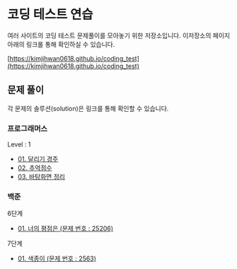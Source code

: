 # 코딩 테스트 연습 

여러 사이트의 코딩 테스트 문제풀이를 모아놓기 위한 저장소입니다. 
이저장소의 페이지 아래의 링크롤 통해 확인하실 수 있습니다.

[https://kimjihwan0618.github.io/coding_test](https://kimjihwan0618.github.io/coding_test)

## 문제 풀이

각 문제의 솔루션(solution)은 링크를 통해 확인할 수 있습니다.
### 프로그래머스
Level : 1
- [01. 달리기 경주](https://codepen.io/kimjihwan0618/pen/poBwOGR?editors=0010)
- [02. 추억점수](https://codepen.io/kimjihwan0618/pen/NWmvrwz?editors=0010)
- [03. 바탕화면 정리](https://codepen.io/kimjihwan0618/pen/NWmvrzL)

### 백준
6단계
- [01. 너의 평점은 (문제 번호 : 25206)](https://www.acmicpc.net/source/share/7d6497d790f34f87acd958a395b96915)

7단계
- [01. 색종이 (문제 번호 : 2563)](https://www.acmicpc.net/source/share/c674d0d678334692829b70b584c94e40)